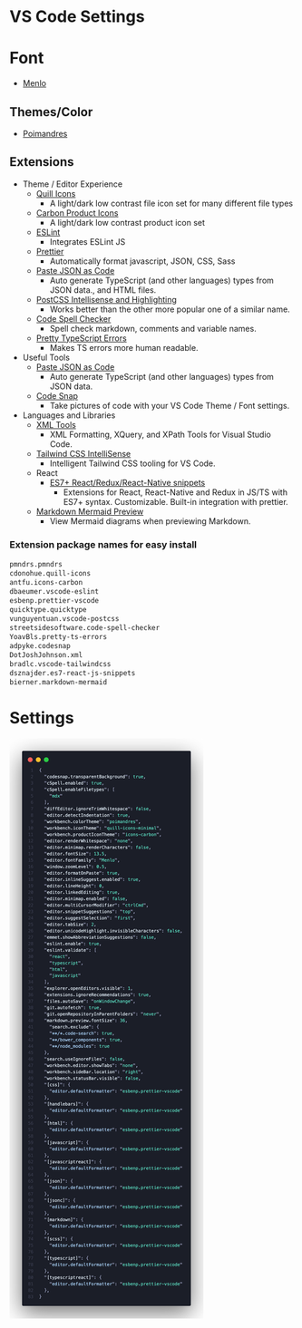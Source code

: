 # VS Code Settings

# Font

* [Menlo](https://en.wikipedia.org/wiki/Menlo_(typeface))


## Themes/Color

* [Poimandres](https://marketplace.visualstudio.com/items?itemName=pmndrs.pmndrs)

## Extensions

* Theme / Editor Experience
    * [Quill Icons](https://marketplace.visualstudio.com/items?itemName=cdonohue.quill-icons)
        * A light/dark low contrast file icon set for many different file types
    * [Carbon Product Icons](https://marketplace.visualstudio.com/items?itemName=antfu.icons-carbon)
        * A light/dark low contrast product icon set
    * [ESLint](https://marketplace.visualstudio.com/items?itemName=dbaeumer.vscode-eslint)
        * Integrates ESLint JS
    * [Prettier](https://marketplace.visualstudio.com/items?itemName=esbenp.prettier-vscode)
        * Automatically format javascript, JSON, CSS, Sass
    * [Paste JSON as Code](https://marketplace.visualstudio.com/items?itemName=quicktype.quicktype)
        * Auto generate TypeScript (and other languages) types from JSON data., and HTML files.
    * [PostCSS Intellisense and Highlighting](https://marketplace.visualstudio.com/items?itemName=vunguyentuan.vscode-postcss)
        * Works better than the other more popular one of a similar name.
    * [Code Spell Checker](https://marketplace.visualstudio.com/items?itemName=streetsidesoftware.code-spell-checker)
        * Spell check markdown, comments and variable names.
    * [Pretty TypeScript Errors](https://marketplace.visualstudio.com/items?itemName=yoavbls.pretty-ts-errors)
        * Makes TS errors more human readable.
* Useful Tools 
    * [Paste JSON as Code](https://marketplace.visualstudio.com/items?itemName=quicktype.quicktype)
        * Auto generate TypeScript (and other languages) types from JSON data.
    * [Code Snap](https://marketplace.visualstudio.com/items?itemName=adpyke.codesnap)
        * Take pictures of code with your VS Code Theme / Font settings.
* Languages and Libraries
  * [XML Tools](https://marketplace.visualstudio.com/items?itemName=DotJoshJohnson.xml)
    * XML Formatting, XQuery, and XPath Tools for Visual Studio Code.
  * [Tailwind CSS IntelliSense](https://marketplace.visualstudio.com/items?itemName=bradlc.vscode-tailwindcss)
    * Intelligent Tailwind CSS tooling for VS Code.
  * React
    * [ES7+ React/Redux/React-Native snippets](https://marketplace.visualstudio.com/items?itemName=dsznajder.es7-react-js-snippets)
      * Extensions for React, React-Native and Redux in JS/TS with ES7+ syntax. Customizable. Built-in integration with prettier.
  * [Markdown Mermaid Preview](https://marketplace.visualstudio.com/items?itemName=bierner.markdown-mermaid)
    * View Mermaid diagrams when previewing Markdown.

### Extension package names for easy install

```
pmndrs.pmndrs
cdonohue.quill-icons
antfu.icons-carbon
dbaeumer.vscode-eslint
esbenp.prettier-vscode
quicktype.quicktype
vunguyentuan.vscode-postcss
streetsidesoftware.code-spell-checker
YoavBls.pretty-ts-errors
adpyke.codesnap
DotJoshJohnson.xml
bradlc.vscode-tailwindcss
dsznajder.es7-react-js-snippets
bierner.markdown-mermaid
```

# Settings

[![settings.json](images/image.png)](settings.json)